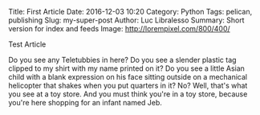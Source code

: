Title: First Article
Date: 2016-12-03 10:20
Category: Python
Tags: pelican, publishing
Slug: my-super-post
Author: Luc Libralesso
Summary: Short version for index and feeds
Image: http://lorempixel.com/800/400/

Test Article

Do you see any Teletubbies in here? Do you see a slender plastic tag clipped to my shirt with my name printed on it? Do you see a little Asian child with a blank expression on his face sitting outside on a mechanical helicopter that shakes when you put quarters in it? No? Well, that's what you see at a toy store. And you must think you're in a toy store, because you're here shopping for an infant named Jeb.
